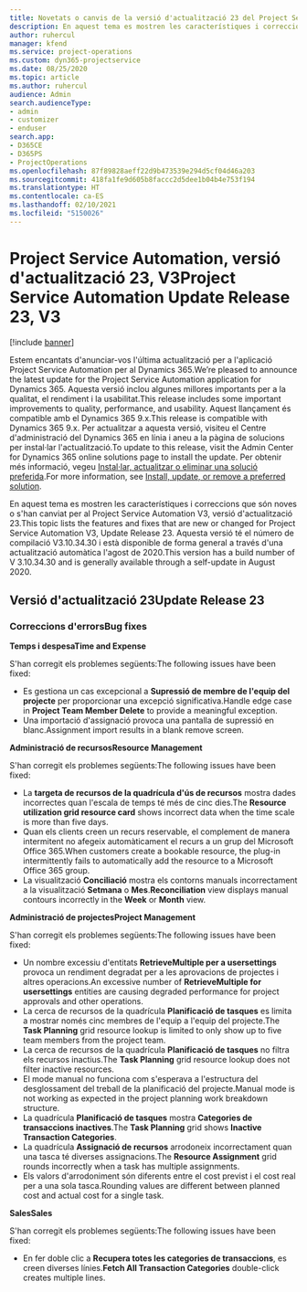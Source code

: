 ```yaml
---
title: Novetats o canvis de la versió d'actualització 23 del Project Service Automation, V3
description: En aquest tema es mostren les característiques i correccions disponibles al Project Service Automation V3, versió d'actualització 23.
author: ruhercul
manager: kfend
ms.service: project-operations
ms.custom: dyn365-projectservice
ms.date: 08/25/2020
ms.topic: article
ms.author: ruhercul
audience: Admin
search.audienceType:
- admin
- customizer
- enduser
search.app:
- D365CE
- D365PS
- ProjectOperations
ms.openlocfilehash: 87f89828aeff22d9b473539e294d5cf04d46a203
ms.sourcegitcommit: 418fa1fe9d605b8faccc2d5dee1b04b4e753f194
ms.translationtype: HT
ms.contentlocale: ca-ES
ms.lasthandoff: 02/10/2021
ms.locfileid: "5150026"
---
```

# <a name="project-service-automation-update-release-23-v3"></a><span data-ttu-id="de9eb-103">Project Service Automation, versió d'actualització 23, V3</span><span class="sxs-lookup"><span data-stu-id="de9eb-103">Project Service Automation Update Release 23, V3</span></span>

[!include [banner](../includes/psa-now-project-operations.md)]

<span data-ttu-id="de9eb-104">Estem encantats d'anunciar-vos l'última actualització per a l'aplicació Project Service Automation per al Dynamics 365.</span><span class="sxs-lookup"><span data-stu-id="de9eb-104">We’re pleased to announce the latest update for the Project Service Automation application for Dynamics 365.</span></span> <span data-ttu-id="de9eb-105">Aquesta versió inclou algunes millores importants per a la qualitat, el rendiment i la usabilitat.</span><span class="sxs-lookup"><span data-stu-id="de9eb-105">This release includes some important improvements to quality, performance, and usability.</span></span> <span data-ttu-id="de9eb-106">Aquest llançament és compatible amb el Dynamics 365 9.x.</span><span class="sxs-lookup"><span data-stu-id="de9eb-106">This release is compatible with Dynamics 365 9.x.</span></span> <span data-ttu-id="de9eb-107">Per actualitzar a aquesta versió, visiteu el Centre d'administració del Dynamics 365 en línia i aneu a la pàgina de solucions per instal·lar l'actualització.</span><span class="sxs-lookup"><span data-stu-id="de9eb-107">To update to this release, visit the Admin Center for Dynamics 365 online solutions page to install the update.</span></span> <span data-ttu-id="de9eb-108">Per obtenir més informació, vegeu [Instal·lar, actualitzar o eliminar una solució preferida](https://docs.microsoft.com/power-platform/admin/install-remove-preferred-solution).</span><span class="sxs-lookup"><span data-stu-id="de9eb-108">For more information, see [Install, update, or remove a preferred solution](https://docs.microsoft.com/power-platform/admin/install-remove-preferred-solution).</span></span>

<span data-ttu-id="de9eb-109">En aquest tema es mostren les característiques i correccions que són noves o s'han canviat per al Project Service Automation V3, versió d'actualització 23.</span><span class="sxs-lookup"><span data-stu-id="de9eb-109">This topic lists the features and fixes that are new or changed for Project Service Automation V3, Update Release 23.</span></span> <span data-ttu-id="de9eb-110">Aquesta versió té el número de compilació V3.10.34.30 i està disponible de forma general a través d'una actualització automàtica l'agost de 2020.</span><span class="sxs-lookup"><span data-stu-id="de9eb-110">This version has a build number of V 3.10.34.30 and is generally available through a self-update in August 2020.</span></span>

## <a name="update-release-23"></a><span data-ttu-id="de9eb-111">Versió d'actualització 23</span><span class="sxs-lookup"><span data-stu-id="de9eb-111">Update Release 23</span></span>

### <a name="bug-fixes"></a><span data-ttu-id="de9eb-112">Correccions d'errors</span><span class="sxs-lookup"><span data-stu-id="de9eb-112">Bug fixes</span></span>

<span data-ttu-id="de9eb-113">**Temps i despesa**</span><span class="sxs-lookup"><span data-stu-id="de9eb-113">**Time and Expense**</span></span>

<span data-ttu-id="de9eb-114">S'han corregit els problemes següents:</span><span class="sxs-lookup"><span data-stu-id="de9eb-114">The following issues have been fixed:</span></span>
- <span data-ttu-id="de9eb-115">Es gestiona un cas excepcional a **Supressió de membre de l'equip del projecte** per proporcionar una excepció significativa.</span><span class="sxs-lookup"><span data-stu-id="de9eb-115">Handle edge case in **Project Team Member Delete** to provide a meaningful exception.</span></span>
- <span data-ttu-id="de9eb-116">Una importació d'assignació provoca una pantalla de supressió en blanc.</span><span class="sxs-lookup"><span data-stu-id="de9eb-116">Assignment import results in a blank remove screen.</span></span>

<span data-ttu-id="de9eb-117">**Administració de recursos**</span><span class="sxs-lookup"><span data-stu-id="de9eb-117">**Resource Management**</span></span>

<span data-ttu-id="de9eb-118">S'han corregit els problemes següents:</span><span class="sxs-lookup"><span data-stu-id="de9eb-118">The following issues have been fixed:</span></span>

- <span data-ttu-id="de9eb-119">La **targeta de recursos de la quadrícula d'ús de recursos** mostra dades incorrectes quan l'escala de temps té més de cinc dies.</span><span class="sxs-lookup"><span data-stu-id="de9eb-119">The **Resource utilization grid resource card** shows incorrect data when the time scale is more than five days.</span></span>
- <span data-ttu-id="de9eb-120">Quan els clients creen un recurs reservable, el complement de manera intermitent no afegeix automàticament el recurs a un grup del Microsoft Office 365.</span><span class="sxs-lookup"><span data-stu-id="de9eb-120">When customers create a bookable resource, the plug-in intermittently fails to automatically add the resource to a Microsoft Office 365 group.</span></span>
- <span data-ttu-id="de9eb-121">La visualització **Conciliació** mostra els contorns manuals incorrectament a la visualització **Setmana** o **Mes**.</span><span class="sxs-lookup"><span data-stu-id="de9eb-121">**Reconciliation** view displays manual contours incorrectly in the **Week** or **Month** view.</span></span>

<span data-ttu-id="de9eb-122">**Administració de projectes**</span><span class="sxs-lookup"><span data-stu-id="de9eb-122">**Project Management**</span></span>

<span data-ttu-id="de9eb-123">S'han corregit els problemes següents:</span><span class="sxs-lookup"><span data-stu-id="de9eb-123">The following issues have been fixed:</span></span>

- <span data-ttu-id="de9eb-124">Un nombre excessiu d'entitats **RetrieveMultiple per a usersettings** provoca un rendiment degradat per a les aprovacions de projectes i altres operacions.</span><span class="sxs-lookup"><span data-stu-id="de9eb-124">An excessive number of **RetrieveMultiple for usersettings** entities are causing degraded performance for project approvals and other operations.</span></span>
- <span data-ttu-id="de9eb-125">La cerca de recursos de la quadrícula **Planificació de tasques** es limita a mostrar només cinc membres de l'equip a l'equip del projecte.</span><span class="sxs-lookup"><span data-stu-id="de9eb-125">The **Task Planning** grid resource lookup is limited to only show up to five team members from the project team.</span></span> 
- <span data-ttu-id="de9eb-126">La cerca de recursos de la quadrícula **Planificació de tasques** no filtra els recursos inactius.</span><span class="sxs-lookup"><span data-stu-id="de9eb-126">The **Task Planning** grid resource lookup does not filter inactive resources.</span></span>
- <span data-ttu-id="de9eb-127">El mode manual no funciona com s'esperava a l'estructura del desglossament del treball de la planificació del projecte.</span><span class="sxs-lookup"><span data-stu-id="de9eb-127">Manual mode is not working as expected in the project planning work breakdown structure.</span></span>
- <span data-ttu-id="de9eb-128">La quadrícula **Planificació de tasques** mostra **Categories de transaccions inactives**.</span><span class="sxs-lookup"><span data-stu-id="de9eb-128">The **Task Planning** grid shows **Inactive Transaction Categories**.</span></span>
- <span data-ttu-id="de9eb-129">La quadrícula **Assignació de recursos** arrodoneix incorrectament quan una tasca té diverses assignacions.</span><span class="sxs-lookup"><span data-stu-id="de9eb-129">The **Resource Assignment** grid rounds incorrectly when a task has multiple assignments.</span></span>
- <span data-ttu-id="de9eb-130">Els valors d'arrodoniment són diferents entre el cost previst i el cost real per a una sola tasca.</span><span class="sxs-lookup"><span data-stu-id="de9eb-130">Rounding values are different between planned cost and actual cost for a single task.</span></span>

<span data-ttu-id="de9eb-131">**Sales**</span><span class="sxs-lookup"><span data-stu-id="de9eb-131">**Sales**</span></span>

<span data-ttu-id="de9eb-132">S'han corregit els problemes següents:</span><span class="sxs-lookup"><span data-stu-id="de9eb-132">The following issues have been fixed:</span></span>

- <span data-ttu-id="de9eb-133">En fer doble clic a **Recupera totes les categories de transaccions**, es creen diverses línies.</span><span class="sxs-lookup"><span data-stu-id="de9eb-133">**Fetch All Transaction Categories** double-click creates multiple lines.</span></span>
